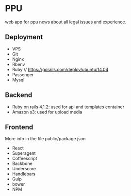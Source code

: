 # PPU
web app for ppu news about all legal issues and experience.

## Deployment
- VPS
- Git
- Nginx
- Rbenv
- Ruby // https://gorails.com/deploy/ubuntu/14.04
- Passenger
- Mysql

## Backend
- Ruby on rails 4.1.2: used for api and templates container
- Amazon s3: used for upload media

## Frontend
More info in the file public/package.json

- React
- Superagent
- Coffeescript
- Backbone
- Underscore
- Handlebars
- Gulp
- bower
- NPM
